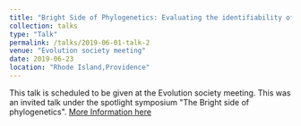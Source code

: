 ```yaml
---
title: "Bright Side of Phylogenetics: Evaluating the identifiability of diversification model"
collection: talks
type: "Talk"
permalink: /talks/2019-06-01-talk-2
venue: "Evolution society meeting"
date: 2019-06-23
location: "Rhode Island,Providence"
---
```


This talk is scheduled to be given at the Evolution society meeting. This was an invited talk under the spotlight symposium "The Bright side of phylogenetics".
[More Information here](https://www.evolutionmeetings.org/program.html) 
